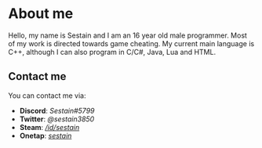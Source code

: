 # About me

Hello, my name is Sestain and I am an 16 year old male programmer. Most of my work is directed towards game cheating. My current main language is C++, although I can also program in C/C#, Java, Lua and HTML.

## Contact me

You can contact me via:

- **Discord**: *Sestain#5799*
- **Twitter**: *@sestain3850*
- **Steam**: *[/id/sestain](https://steamcommunity.com/id/sestain/)*
- **Onetap**: *[sestain](https://www.onetap.com/members/sestain.1702/)*

<!--## Repositories

All my public work related to scripting can be found **[here](https://github.com/aprxl/scripting)**.

-->

<!--
**sestain/sestain** is a ✨ _special_ ✨ repository because its `README.md` (this file) appears on your GitHub profile.

Here are some ideas to get you started:

- 🔭 I’m currently working on ...
- 🌱 I’m currently learning ...
- 👯 I’m looking to collaborate on ...
- 🤔 I’m looking for help with ...
- 💬 Ask me about ...
- 📫 How to reach me: ...
- 😄 Pronouns: ...
- ⚡ Fun fact: ...
-->



